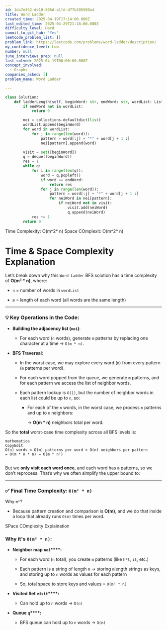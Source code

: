 ```yaml
---
id: 1da7e332-de10-805d-a1fd-d77b395509a4
title: Word Ladder
created_time: 2025-04-19T17:14:00.000Z
last_edited_time: 2025-04-29T21:18:00.000Z
difficulty_level: Hard
commit_to_git_hub: 'Yes'
leetcode_problem_list: []
problem_link: https://leetcode.com/problems/word-ladder/description/
my_confidence_level: Low
number: null
june_interviews_prep: null
last_solved: 2025-04-19T00:00:00.000Z
concept_involved:
  - Graphs
companies_asked: []
problem_name: Word Ladder

---
```


```python
class Solution:
    def ladderLength(self, beginWord: str, endWord: str, wordList: List[str]) -> int:
        if endWord not in wordList:
            return 0

        nei = collections.defaultdict(list)
        wordList.append(beginWord)
        for word in wordList:
            for j in range(len(word)):
                pattern = word[:j] + "*" + word[j + 1 :]
                nei[pattern].append(word)

        visit = set([beginWord])
        q = deque([beginWord])
        res = 1
        while q:
            for i in range(len(q)):
                word = q.popleft()
                if word == endWord:
                    return res
                for j in range(len(word)):
                    pattern = word[:j] + "*" + word[j + 1 :]
                    for neiWord in nei[pattern]:
                        if neiWord not in visit:
                            visit.add(neiWord)
                            q.append(neiWord)
            res += 1
        return 0
```

Time Complexity: O(m^2\* n)
Space COmplexit: O(m^2\* n)

# **Time & Space Complexity Explanation**

Let’s break down why this `Word Ladder` BFS solution has a time complexity of **O(m² \* n)**, where:

*   `n` = number of words in `wordList`

*   `m` = length of each word (all words are the same length)

***

### 💡 **Key Operations in the Code:**

*   **Building the adjacency list (****`nei`****)**:

    *   For each word (`n` words), generate `m` patterns by replacing one character at a time → `O(m * n)`.

*   **BFS Traversal**:

    *   In the worst case, we may explore every word (`n`) from every pattern (`m` patterns per word).

    *   For each word popped from the queue, we generate `m` patterns, and for each pattern we access the list of neighbor words.

    *   Each pattern lookup is `O(1)`, but the number of neighbor words in each list could be up to `n`, so:

        *   For each of the `n` words, in the worst case, we process `m` patterns and up to `n` neighbors:

            → **O(m \* n)** neighbors total per word.

So the **total** worst-case time complexity across all BFS levels is:

```plain text
mathematica
CopyEdit
O(n) words × O(m) patterns per word × O(n) neighbors per pattern
= O(m * n * n) = O(m * n²)


```

But we **only visit each word once**, and each word has `m` patterns, so we don’t reprocess. That’s why we often simplify the upper bound to:

***

### ✅ **Final Time Complexity:** **`O(m² * n)`**

Why `m²`?

*   Because pattern creation and comparison is **O(m)**, and we do that inside a loop that already runs `O(m)` times per word.

SPace COmplexity Explaination

### Why it's `O(m² * n)`:

*   **Neighbor map** **`nei`\*\*\*\*:**

    *   For each word (`n` total), you create `m` patterns (like `h*t`, `it`, etc.)

    *   Each pattern is a string of length `m` → storing `m`length strings as keys, and storing up to `n` words as values for each pattern

    *   So, total space to store keys and values = `O(m² * n)`

*   **Visited Set** **`visit`\*\*\*\*:**

    *   Can hold up to `n` words → `O(n)`

*   **Queue** **`q`\*\*\*\*:**

    *   BFS queue can hold up to `n` words → `O(n)`
